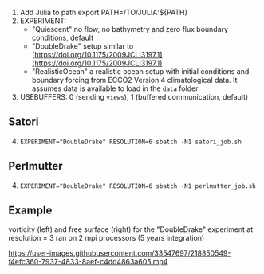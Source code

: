 1. Add Julia to path export PATH=/TO/JULIA:${PATH}
2. EXPERIMENT: 
    - "Quiescent" no flow, no bathymetry and zero flux boundary conditions, default
    - "DoubleDrake" setup similar to [https://doi.org/10.1175/2009JCLI3197.1](https://doi.org/10.1175/2009JCLI3197.1)
    - "RealisticOcean" a realistic ocean setup with initial conditions and boundary forcing from ECCO2 Version 4 climatological data. It assumes data is available to load in the `data` folder
3. USEBUFFERS: 0 (sending `views`), 1 (buffered communication, default)

## Satori
4. `EXPERIMENT="DoubleDrake" RESOLUTION=6 sbatch -N1 satori_job.sh`
## Perlmutter
4. `EXPERIMENT="DoubleDrake" RESOLUTION=6 sbatch -N1 perlmutter_job.sh`

## Example

vorticity (left) and free surface (right) for the "DoubleDrake" experiment at resolution = 3 ran on 2 mpi processors (5 years integration)


https://user-images.githubusercontent.com/33547697/218850549-f4efc360-7937-4833-8aef-c4dd4863a605.mp4

